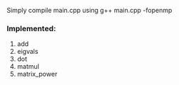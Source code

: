Simply compile main.cpp using 
g++ main.cpp -fopenmp

### Implemented:
1. add  
2. eigvals  
3. dot  
4. matmul
5. matrix_power  
